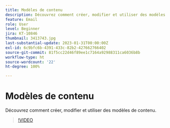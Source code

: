 ```yaml
---
title: Modèles de contenu
description: Découvrez comment créer, modifier et utiliser des modèles de contenu.
feature: Email
role: User
level: Beginner
jira: KT-10846
thumbnail: 3413743.jpg
last-substantial-update: 2023-01-31T00:00:00Z
exl-id: 6c9bfc6b-4391-433c-82b2-427662766402
source-git-commit: 81f5cc22d46f89ee1c7164a92988311ca6036b8b
workflow-type: ht
source-wordcount: '22'
ht-degree: 100%

---
```


# Modèles de contenu

Découvrez comment créer, modifier et utiliser des modèles de contenu.

>[!VIDEO](https://video.tv.adobe.com/v/3413743?quality=12&learn=on)
